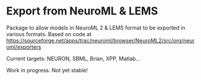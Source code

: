 Export from NeuroML & LEMS
==========================

Package to allow models in NeuroML 2 & LEMS format to be exported in various formats.
Based on code at https://sourceforge.net/apps/trac/neuroml/browser/NeuroML2/src/org/neuroml/exporters

Current targets: NEURON, SBML, Brian, XPP, Matlab...

Work in progress. Not yet stable!
